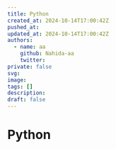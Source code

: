```yaml
---
title: Python
created_at: 2024-10-14T17:00:42Z
pushed_at: 
updated_at: 2024-10-14T17:00:42Z
authors:
  - name: aa
    github: Nahida-aa
    twitter: 
private: false
svg: 
image: 
tags: []
description: 
draft: false
---
```

# Python

